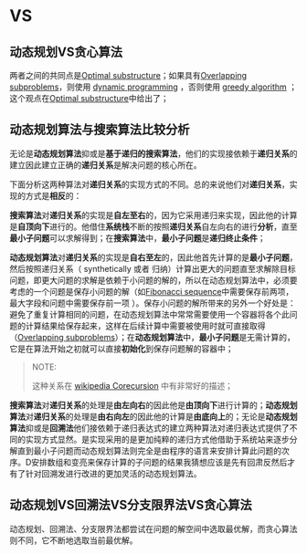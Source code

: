 # VS

## 动态规划VS贪心算法

两者之间的共同点是[Optimal substructure](https://en.wikipedia.org/wiki/Optimal_substructure)；如果具有[Overlapping subproblems](https://en.wikipedia.org/wiki/Overlapping_subproblems)，则使用 [dynamic programming](https://en.wikipedia.org/wiki/Dynamic_programming) ，否则使用 [greedy algorithm](https://en.wikipedia.org/wiki/Greedy_algorithm) ；这个观点在[Optimal substructure](https://en.wikipedia.org/wiki/Optimal_substructure)中给出了； 



## 动态规划算法与搜索算法比较分析

无论是**动态规划算法**抑或是**基于递归的搜索算法**，他们的实现接依赖于**递归关系**的建立因此建立正确的**递归关系**是解决问题的核心所在。

下面分析这两种算法对**递归关系**的实现方式的不同。总的来说他们对**递归关系**，实现的方式是**相反**的：

**搜索算法**对**递归关系**的实现是**自左至右**的，因为它采用递归来实现，因此他的计算是**自顶向下**进行的。他借住**系统栈**不断的按照**递归关系**自左向右的进行**分析**，直至**最小子问题**可以求解得到；在**搜索算法**中，**最小子问题**是**递归终止条件**；

**动态规划算法**对**递归关系**的实现是**自右至左**的，因此他首先计算的是**最小子问题**，然后按照递归关系（ synthetically 或者 归纳）计算出更大的问题直至求解除目标问题，即更大问题的求解是依赖于小问题的解的，所以在动态规划算法中，必须要考虑的一个问题是保存小问题的解（如[Fibonacci sequence](https://en.wikipedia.org/wiki/Fibonacci_sequence)中需要保存前两项，最大字段和问题中需要保存前一项 ）。保存小问题的解所带来的另外一个好处是：避免了重复计算相同的问题，在动态规划算法中常常需要使用一个容器将各个此问题的计算结果给保存起来，这样在后续计算中需要被使用时就可直接取得（[Overlapping subproblems](https://en.wikipedia.org/wiki/Overlapping_subproblems)）；在**动态规划算法**中，**最小子问题**是无需计算的，它是在算法开始之初就可以直接**初始化**到保存问题解的容器中；

> NOTE: 
>
> 这种关系在 [wikipedia Corecursion](https://en.wikipedia.org/wiki/Corecursion) 中有非常好的描述；

**搜索算法**对**递归关系**的处理是**由左向右**的因此他是**由顶向下**进行计算的；**动态规划算法**对**递归关系**的处理是**由右向左**的因此他的计算是**由底向上**的；无论是**动态规划算法**抑或是**回溯法**他们接依赖于递归表达式的建立两种算法对递归表达式提供了不同的实现方式显然。是实现采用的是更加纯粹的递归方式他借助于系统站来逐步分解直到最小子问题而动态规划算法则完全是由程序的语言来安排计算此问题的次序。D安排数组和变亮来保存计算的子问题的结果我猜想应该是先有回肃反然后才有了针对回溯发进行改进的更加灵活的动态规划算法。

## 动态规划VS回溯法VS分支限界法VS贪心算法
动态规划、回溯法、分支限界法都尝试在问题的解空间中选取最优解，而贪心算法则不同，它不断地选取当前最优解。